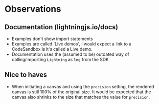 # Observations

## Documentation (lightningjs.io/docs)
- Examples don't show import statements
- Examples are called 'Live demos', I would expect a link to a CodeSandbox is it's called a Live demo.
- Documentation uses the (assumed to be) outdated way of calling/importing `Lightning` as `lng` from the SDK


## Nice to haves
- When initiating a canvas and using the `precision` setting, the rendered canvas is still 100% of the original size. It would be expected that the canvas also shrinks to the size that matches the value for `precision`.
